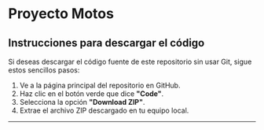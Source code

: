 # Proyecto Motos

## Instrucciones para descargar el código

Si deseas descargar el código fuente de este repositorio sin usar Git, sigue estos sencillos pasos:

1. Ve a la página principal del repositorio en GitHub.
2. Haz clic en el botón verde que dice **"Code"**.
3. Selecciona la opción **"Download ZIP"**.
4. Extrae el archivo ZIP descargado en tu equipo local.

---
